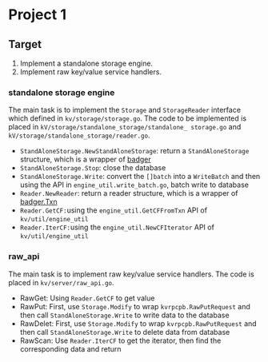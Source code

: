 # Project 1

## Target
1. Implement a standalone storage engine.
2. Implement raw key/value service handlers.

### standalone storage engine
The main task is to implement the `Storage` and `StorageReader` interface which defined in `kv/storage/storage.go`. The code to be implemented is placed in `kV/storage/standalone_storage/standalone_ storage.go` and `kV/storage/standalone_storage/reader.go`.

- `StandAloneStorage.NewStandAloneStorage`: return a `StandAloneStorage` structure, which is a wrapper of [badger](https://github.com/dgraph-io/badger)
- `StandAloneStorage.Stop`: close the database
- `StandAloneStorage.Write`: convert the `[]batch`  into a `WriteBatch` and then using the API in `engine_util.write_batch.go`, batch write to database
- `Reader.NewReader`: return a reader structure, which is a wrapper of [badger.Txn]( https://godoc.org/github.com/dgraph-io/badger#Txn ) 
- `Reader.GetCF:`using the `engine_util.GetCFFromTxn` API of `kv/util/engine_util`
- `Reader.IterCF:`using the `engine_util.NewCFIterator` API of `kv/util/engine_util`


### raw_api
The main task is to implement raw key/value service handlers. The code is placed in `kv/server/raw_api.go`.
- RawGet: Using `Reader.GetCF` to get value
- RawPut: First, use `Storage.Modify` to wrap `kvrpcpb.RawPutRequest` and then call `StandAloneStorage.Write` to write data to the database
- RawDelet: First, use `Storage.Modify` to wrap `kvrpcpb.RawPutRequest` and then call `StandAloneStorage.Write` to delete data from database
- RawScan: Use `Reader.IterCF` to get the iterator, then find the corresponding data and return

